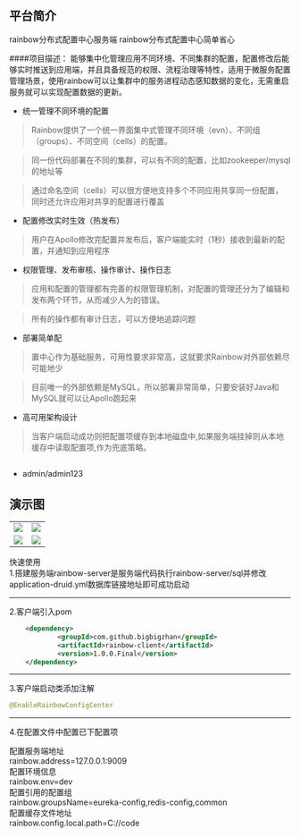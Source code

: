 ## 平台简介

rainbow分布式配置中心服务端
rainbow分布式配置中心简单省心

####项目描述：
能够集中化管理应用不同环境、不同集群的配置，配置修改后能够实时推送到应用端，并且具备规范的权限、流程治理等特性，适用于微服务配置管理场景，使用rainbow可以让集群中的服务进程动态感知数据的变化，无需重启服务就可以实现配置数据的更新。

* 统一管理不同环境的配置

> Rainbow提供了一个统一界面集中式管理不同环境（evn）、不同组（groups）、不同空间（cells）的配置。

>同一份代码部署在不同的集群，可以有不同的配置，比如zookeeper/mysql的地址等

>通过命名空间（cells）可以很方便地支持多个不同应用共享同一份配置，同时还允许应用对共享的配置进行覆盖
>
* 配置修改实时生效（热发布）
>用户在Apollo修改完配置并发布后，客户端能实时（1秒）接收到最新的配置，并通知到应用程序
>
* 权限管理、发布审核、操作审计、操作日志
>应用和配置的管理都有完善的权限管理机制，对配置的管理还分为了编辑和发布两个环节，从而减少人为的错误。

>所有的操作都有审计日志，可以方便地追踪问题

* 部署简单配
>置中心作为基础服务，可用性要求非常高，这就要求Rainbow对外部依赖尽可能地少

>目前唯一的外部依赖是MySQL，所以部署非常简单，只要安装好Java和MySQL就可以让Apollo跑起来

* 高可用架构设计

>当客户端启动成功则把配置项缓存到本地磁盘中,如果服务端挂掉则从本地缓存中读取配置项,作为兜底策略。



##
- admin/admin123  

## 演示图
<table>
    <tr>
       <td><img src="https://github.com/bigbigzhan/rainbow/raw/master/rainbow-server/images-folder/login.png"/></td>
       <td><img src="https://github.com/bigbigzhan/rainbow/raw/master/rainbow-server/images-folder/homepage.png"/></td>
    </tr>
    <tr>
           <td><img src="https://github.com/bigbigzhan/rainbow/raw/master/rainbow-server/images-folder/env.png"/></td>
           <td><img src="https://github.com/bigbigzhan/rainbow/raw/master/rainbow-server/images-folder/cells.png"/></td>
    </tr>
</table>
 
 
 快速使用  
 1.搭建服务端rainbow-server是服务端代码执行rainbow-server/sql并修改application-druid.yml数据库链接地址即可成功启动
 ****
 2.客户端引入pom
 ```xml
     <dependency>
             <groupId>com.github.bigbigzhan</groupId>
             <artifactId>rainbow-client</artifactId>
             <version>1.0.0.Final</version>
     </dependency>
 ```
****
3.客户端启动类添加注解
```java
@EnableRainbowConfigCenter
```
****

4.在配置文件中配置已下配置项  
   
 配置服务端地址   
  rainbow.address=127.0.0.1:9009  
 配置环境信息  
  rainbow.env=dev  
 配置引用的配置组  
  rainbow.groupsName=eureka-config,redis-config,common  
 配置缓存文件地址  
  rainbow.config.local.path=C://code
